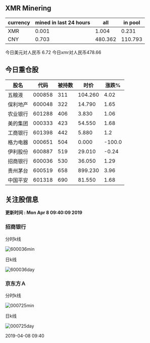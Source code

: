 ## XMR Minering

|currency|mined in last 24 hours|all|in pool|
|---|---|---|---|
|XMR|0.001|1.004|0.231|
|CNY|0.703|480.362|110.793|

今日美元对人民币 6.72	今日xmr对人民币478.66


## 今日重仓股 

|股名|代码|被持数|时价|涨跌%|
|---|---|---|---|---|
|五粮液|000858|311|104.260|4.02|
|保利地产|600048|322|14.790|1.65|
|农业银行|601288|406|3.830|1.06|
|美的集团|000333|423|54.550|1.68|
|工商银行|601398|442|5.880|1.2|
|格力电器|000651|504|0.000|-100.0|
|伊利股份|600887|519|29.010|-0.24|
|招商银行|600036|530|36.050|1.29|
|贵州茅台|600519|658|899.230|3.96|
|中国平安|601318|690|81.550|1.68|

## 关注股信息
**更新时间 : Mon Apr  8 09:40:09 2019**
### 招商银行 
分时k线

![600036min](http://image.sinajs.cn/newchart/min/n/sh600036.gif)

日k线

![600036day](http://image.sinajs.cn/newchart/daily/n/sh600036.gif)

### 京东方Ａ 
分时k线

![000725min](http://image.sinajs.cn/newchart/min/n/sz000725.gif)

日k线

![000725day](http://image.sinajs.cn/newchart/daily/n/sz000725.gif)

2019-04-08 09:40